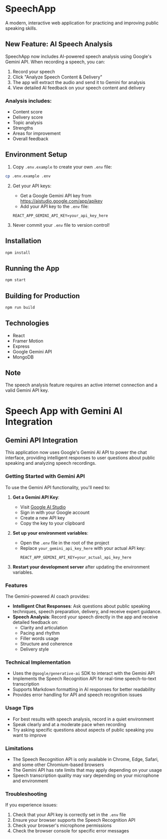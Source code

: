 # SpeechApp

A modern, interactive web application for practicing and improving public speaking skills.

## New Feature: AI Speech Analysis

SpeechApp now includes AI-powered speech analysis using Google's Gemini API. When recording a speech, you can:

1. Record your speech
2. Click "Analyze Speech Content & Delivery" 
3. The app will extract the audio and send it to Gemini for analysis
4. View detailed AI feedback on your speech content and delivery

### Analysis includes:
- Content score
- Delivery score
- Topic analysis
- Strengths
- Areas for improvement
- Overall feedback

## Environment Setup

1. Copy `.env.example` to create your own `.env` file:
```bash
cp .env.example .env
```

2. Get your API keys:
   - Get a Google Gemini API key from https://aistudio.google.com/app/apikey
   - Add your API key to the `.env` file:
   ```
   REACT_APP_GEMINI_API_KEY=your_api_key_here
   ```

3. Never commit your `.env` file to version control!

## Installation

```bash
npm install
```

## Running the App

```bash
npm start
```

## Building for Production

```bash
npm run build
```

## Technologies
- React
- Framer Motion
- Express
- Google Gemini API
- MongoDB

## Note
The speech analysis feature requires an active internet connection and a valid Gemini API key.

# Speech App with Gemini AI Integration

## Gemini API Integration

This application now uses Google's Gemini AI API to power the chat interface, providing intelligent responses to user questions about public speaking and analyzing speech recordings.

### Getting Started with Gemini API

To use the Gemini API functionality, you'll need to:

1. **Get a Gemini API Key**:
   - Visit [Google AI Studio](https://aistudio.google.com/app/apikey)
   - Sign in with your Google account
   - Create a new API key
   - Copy the key to your clipboard

2. **Set up your environment variables**:
   - Open the `.env` file in the root of the project
   - Replace `your_gemini_api_key_here` with your actual API key:
     ```
     REACT_APP_GEMINI_API_KEY=your_actual_api_key_here
     ```

3. **Restart your development server** after updating the environment variables.

### Features

The Gemini-powered AI coach provides:

- **Intelligent Chat Responses**: Ask questions about public speaking techniques, speech preparation, delivery, and receive expert guidance.
- **Speech Analysis**: Record your speech directly in the app and receive detailed feedback on:
  - Clarity and articulation
  - Pacing and rhythm
  - Filler words usage
  - Structure and coherence
  - Delivery style

### Technical Implementation

- Uses the `@google/generative-ai` SDK to interact with the Gemini API
- Implements the Speech Recognition API for real-time speech-to-text transcription
- Supports Markdown formatting in AI responses for better readability
- Provides error handling for API and speech recognition issues

### Usage Tips

- For best results with speech analysis, record in a quiet environment
- Speak clearly and at a moderate pace when recording
- Try asking specific questions about aspects of public speaking you want to improve

### Limitations

- The Speech Recognition API is only available in Chrome, Edge, Safari, and some other Chromium-based browsers
- The Gemini API has rate limits that may apply depending on your usage
- Speech transcription quality may vary depending on your microphone and environment

### Troubleshooting

If you experience issues:

1. Check that your API key is correctly set in the `.env` file
2. Ensure your browser supports the Speech Recognition API
3. Check your browser's microphone permissions
4. Check the browser console for specific error messages
